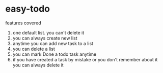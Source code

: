 # easy-todo

features covered
1. one default list. you can't delete it 
2. you can always create new list
2. anytime you can add new task to a list
3. you can delete a list
4. you can mark Done a todo task anytime
5. if you have created a task by mistake or you don't remember about it you can always delete it
